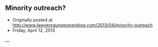 ## Minority outreach?

 * Originally posted at http://www.lawyersgunsmoneyblog.com/2013/04/minority-outreach
 * Friday, April 12, 2013

 __ 